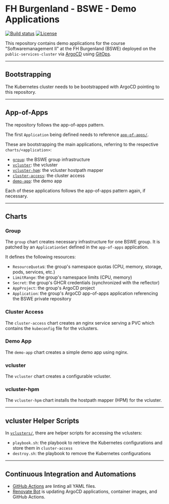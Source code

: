 # FH Burgenland - BSWE - Demo Applications

[![Build status](https://img.shields.io/github/actions/workflow/status/muhlba91/fh-burgenland-bswe-cluster-applications/pipeline.yml?style=for-the-badge)](https://github.com/muhlba91/fh-burgenland-bswe-cluster-applications/actions/workflows/pipeline.yml)
[![License](https://img.shields.io/github/license/muhlba91/fh-burgenland-bswe-cluster-applications?style=for-the-badge)](LICENSE.md)

This repository contains demo applications for the course "Softwaremanagement II" at the FH Burgenland (BSWE) deployed on the `public-services-cluster` via [ArgoCD](https://argo-cd.readthedocs.io/en/stable/) using [GitOps](https://opengitops.dev).

---

## Bootstrapping

The Kubernetes cluster needs to be bootstrapped with ArgoCD pointing to this repository.

---

## App-of-Apps

The repository follows the app-of-apps pattern.

The first `Application` being defined needs to reference [`app-of-apps/`](app-of-apps/).

These are bootstrapping the main applications, referring to the respective `charts/<application>`:

- [`group`](#group): the BSWE group infrastructure
- [`vcluster`](#vcluster): the vcluster
- [`vcluster-hpm`](#vcluster-hpm): the vcluster hostpath mapper
- [`cluster-access`](#cluster-access): the cluster access
- [`demo-app`](#demo-app): the demo app

Each of these applications follows the app-of-apps pattern again, if necessary.

---

## Charts

### Group

The `group` chart creates necessary infrastructure for one BSWE group. It is patched by an `ApplicationSet` defined in the `app-of-apps` application.

It defines the following resources:

- `ResourceQuota`s: the group's namespace quotas (CPU, memory, storage, pods, services, etc.)
- `LimitRange`: the group's namespace limits (CPU, memory)
- `Secret`: the group's GHCR credentials (synchronized with the reflector)
- `AppProject`: the group's ArgoCD project
- `Application`: the group's ArgoCD app-of-apps application referencing the BSWE private repository

### Cluster Access

The `cluster-access` chart creates an nginx service serving a PVC which contains the `kubeconfig` file for the vclusters.

### Demo App

The `demo-app` chart creates a simple demo app using nginx.

### vcluster

The `vcluster` chart creates a configurable vcluster.

### vcluster-hpm

The `vcluster-hpm` chart installs the hostpath mapper (HPM) for the vcluster.

---

## vcluster Helper Scripts

In [`vclusters/`](vclusters/), there are helper scripts for accessing the vclusters:

- `playbook.sh`: the playbook to retrieve the Kubernetes configurations and store them in `cluster-access`
- `destroy.sh`: the playbook to remove the Kubernetes configurations

---

## Continuous Integration and Automations

- [GitHub Actions](https://docs.github.com/en/actions) are linting all YAML files.
- [Renovate Bot](https://github.com/renovatebot/renovate) is updating ArgoCD applications, container images, and GitHub Actions.
